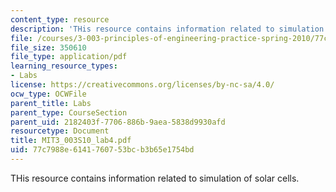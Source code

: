 ```yaml
---
content_type: resource
description: 'THis resource contains information related to simulation of solar cells. '
file: /courses/3-003-principles-of-engineering-practice-spring-2010/77c7988e6141760753bcb3b65e1754bd_MIT3_003S10_lab4.pdf
file_size: 350610
file_type: application/pdf
learning_resource_types:
- Labs
license: https://creativecommons.org/licenses/by-nc-sa/4.0/
ocw_type: OCWFile
parent_title: Labs
parent_type: CourseSection
parent_uid: 2182403f-7706-886b-9aea-5838d9930afd
resourcetype: Document
title: MIT3_003S10_lab4.pdf
uid: 77c7988e-6141-7607-53bc-b3b65e1754bd
---
```

THis resource contains information related to simulation of solar cells. 